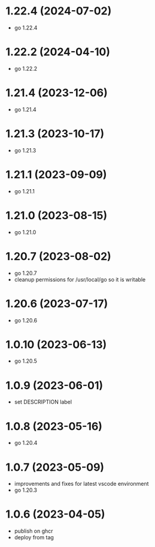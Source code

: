 # 1.22.4 (2024-07-02)

* go 1.22.4

# 1.22.2 (2024-04-10)

* go 1.22.2

# 1.21.4 (2023-12-06)

* go 1.21.4

# 1.21.3 (2023-10-17)

* go 1.21.3

# 1.21.1 (2023-09-09)

* go 1.21.1

# 1.21.0 (2023-08-15)

* go 1.21.0

# 1.20.7 (2023-08-02)

* go 1.20.7
* cleanup permissions for /usr/local/go so it is writable

# 1.20.6 (2023-07-17)

* go 1.20.6

# 1.0.10 (2023-06-13)

* go 1.20.5

# 1.0.9 (2023-06-01)

* set DESCRIPTION label

# 1.0.8 (2023-05-16)

* go 1.20.4

# 1.0.7 (2023-05-09)

* improvements and fixes for latest vscode environment
* go 1.20.3

# 1.0.6 (2023-04-05)

* publish on ghcr
* deploy from tag
